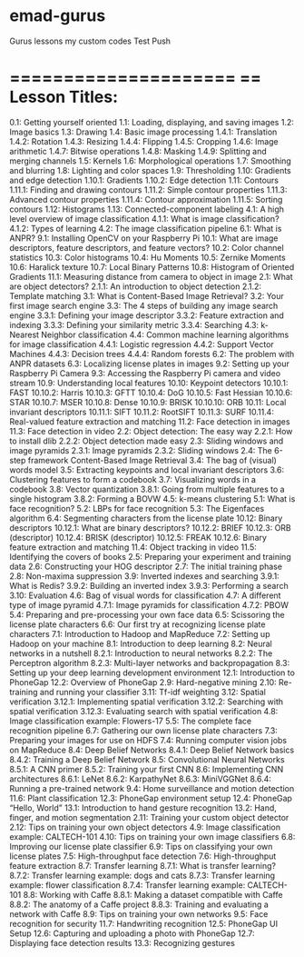 # emad-gurus
Gurus lessons my custom codes
Test Push


=====================
== Lesson Titles:
=====================
0.1: Getting yourself oriented
1.1: Loading, displaying, and saving images
1.2: Image basics
1.3: Drawing
1.4: Basic image processing
1.4.1: Translation
1.4.2: Rotation
1.4.3: Resizing
1.4.4: Flipping
1.4.5: Cropping
1.4.6: Image arithmetic
1.4.7: Bitwise operations
1.4.8: Masking
1.4.9: Splitting and merging channels
1.5: Kernels
1.6: Morphological operations
1.7: Smoothing and blurring
1.8: Lighting and color spaces
1.9: Thresholding
1.10: Gradients and edge detection
1.10.1: Gradients
1.10.2: Edge detection
1.11: Contours
1.11.1: Finding and drawing contours
1.11.2: Simple contour properties
1.11.3: Advanced contour properties
1.11.4: Contour approximation
1.11.5: Sorting contours
1.12: Histograms
1.13: Connected-component labeling
4.1: A high level overview of image classification
4.1.1: What is image classification?
4.1.2: Types of learning
4.2: The image classification pipeline
6.1: What is ANPR?
9.1: Installing OpenCV on your Raspberry Pi
10.1: What are image descriptors, feature descriptors, and feature vectors?
10.2: Color channel statistics
10.3: Color histograms
10.4: Hu Moments
10.5: Zernike Moments
10.6: Haralick texture
10.7: Local Binary Patterns
10.8: Histogram of Oriented Gradients
11.1: Measuring distance from camera to object in image
2.1: What are object detectors?
2.1.1: An introduction to object detection
2.1.2: Template matching
3.1: What is Content-Based Image Retrieval?
3.2: Your first image search engine
3.3: The 4 steps of building any image search engine
3.3.1: Defining your image descriptor
3.3.2: Feature extraction and indexing
3.3.3: Defining your similarity metric
3.3.4: Searching
4.3: k-Nearest Neighbor classification
4.4: Common machine learning algorithms for image classification
4.4.1: Logistic regression
4.4.2: Support Vector Machines
4.4.3: Decision trees
4.4.4: Random forests
6.2: The problem with ANPR datasets
6.3: Localizing license plates in images
9.2: Setting up your Raspberry Pi Camera
9.3: Accessing the Raspberry Pi camera and video stream
10.9: Understanding local features
10.10: Keypoint detectors
10.10.1: FAST
10.10.2: Harris
10.10.3: GFTT
10.10.4: DoG
10.10.5: Fast Hessian
10.10.6: STAR
10.10.7: MSER
10.10.8: Dense
10.10.9: BRISK
10.10.10: ORB
10.11: Local invariant descriptors
10.11.1: SIFT
10.11.2: RootSIFT
10.11.3: SURF
10.11.4: Real-valued feature extraction and matching
11.2: Face detection in images
11.3: Face detection in video
2.2: Object detection: The easy way
2.2.1: How to install dlib
2.2.2: Object detection made easy
2.3: Sliding windows and image pyramids
2.3.1: Image pyramids
2.3.2: Sliding windows
2.4: The 6-step framework
Content-Based Image Retrieval
3.4: The bag of (visual) words model
3.5: Extracting keypoints and local invariant descriptors
3.6: Clustering features to form a codebook
3.7: Visualizing words in a codebook
3.8: Vector quantization
3.8.1: Going from multiple features to a single histogram
3.8.2: Forming a BOVW
4.5: k-means clustering
5.1: What is face recognition?
5.2: LBPs for face recognition
5.3: The Eigenfaces algorithm
6.4: Segmenting characters from the license plate
10.12: Binary descriptors
10.12.1: What are binary descriptors?
10.12.2: BRIEF
10.12.3: ORB (descriptor)
10.12.4: BRISK (descriptor)
10.12.5: FREAK
10.12.6: Binary feature extraction and matching
11.4: Object tracking in video
11.5: Identifying the covers of books
2.5: Preparing your experiment and training data
2.6: Constructing your HOG descriptor
2.7: The initial training phase
2.8: Non-maxima suppression
3.9: Inverted indexes and searching
3.9.1: What is Redis?
3.9.2: Building an inverted index
3.9.3: Performing a search
3.10: Evaluation
4.6: Bag of visual words for classification
4.7: A different type of image pyramid
4.7.1: Image pyramids for classification
4.7.2: PBOW
5.4: Preparing and pre-processing your own face data
6.5: Scissoring the license plate characters
6.6: Our first try at recognizing license plate characters
7.1: Introduction to Hadoop and MapReduce
7.2: Setting up Hadoop on your machine
8.1: Introduction to deep learning
8.2: Neural networks in a nutshell
8.2.1: Introduction to neural networks
8.2.2: The Perceptron algorithm
8.2.3: Multi-layer networks and backpropagation
8.3: Setting up your deep learning development environment
12.1: Introduction to PhoneGap
12.2: Overview of PhoneGap
2.9: Hard-negative mining
2.10: Re-training and running your classifier
3.11: Tf-idf weighting
3.12: Spatial verification
3.12.1: Implementing spatial verification
3.12.2: Searching with spatial verification
3.12.3: Evaluating search with spatial verification
4.8: Image classification example: Flowers-17
5.5: The complete face recognition pipeline
6.7: Gathering our own license plate characters
7.3: Preparing your images for use on HDFS
7.4: Running computer vision jobs on MapReduce
8.4: Deep Belief Networks
8.4.1: Deep Belief Network basics
8.4.2: Training a Deep Belief Network
8.5: Convolutional Neural Networks
8.5.1: A CNN primer
8.5.2: Training your first CNN
8.6: Implementing CNN architectures
8.6.1: LeNet
8.6.2: KarpathyNet
8.6.3: MiniVGGNet
8.6.4: Running a pre-trained network
9.4: Home surveillance and motion detection
11.6: Plant classification
12.3: PhoneGap environment setup
12.4: PhoneGap “Hello, World”
13.1: Introduction to hand gesture recognition
13.2: Hand, finger, and motion segmentation
2.11: Training your custom object detector
2.12: Tips on training your own object detectors
4.9: Image classification example: CALTECH-101
4.10: Tips on training your own image classifiers
6.8: Improving our license plate classifier
6.9: Tips on classifying your own license plates
7.5: High-throughput face detection
7.6: High-throughput feature extraction
8.7: Transfer learning
8.7.1: What is transfer learning?
8.7.2: Transfer learning example: dogs and cats
8.7.3: Transfer learning example: flower classification
8.7.4: Transfer learning example: CALTECH-101
8.8: Working with Caffe
8.8.1: Making a dataset compatible with Caffe
8.8.2: The anatomy of a Caffe project
8.8.3: Training and evaluating a network with Caffe
8.9: Tips on training your own networks
9.5: Face recognition for security
11.7: Handwriting recognition
12.5: PhoneGap UI Setup
12.6: Capturing and uploading a photo with PhoneGap
12.7: Displaying face detection results
13.3: Recognizing gestures